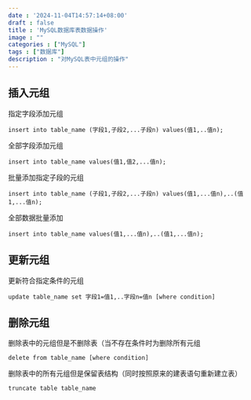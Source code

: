```yaml
---
date : '2024-11-04T14:57:14+08:00'
draft : false
title : 'MySQL数据库表数据操作'
image : ""
categories : ["MySQL"]
tags : ["数据库"]
description : "对MySQL表中元组的操作"
---
```

## 插入元组

指定字段添加元组

```mysql
insert into table_name (字段1,子段2,...子段n) values(值1,..值n);
```

全部字段添加元组

```mysql
insert into table_name values(值1,值2,...值n);
```

批量添加指定子段的元组

```mysql
insert into table_name (子段1,子段2,...子段n) values(值1,...值n),..(值1,...值n);
```

全部数据批量添加

```mysql
insert into table_name values(值1,...值n),..(值1,...值n);
```

## 更新元组

更新符合指定条件的元组

```mysql
update table_name set 字段1=值1,..字段n=值n [where condition]
```

## 删除元组

删除表中的元组但是不删除表（当不存在条件时为删除所有元组
```mysql
delete from table_name [where condition]
```

删除表中的所有元组但是保留表结构（同时按照原来的建表语句重新建立表）

```mysql
truncate table table_name
```

